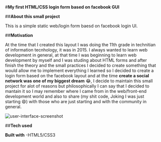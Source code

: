 #**My first HTML/CSS login form based on facebook GUI**

##**About this small project**

This is a simple static web/login form baesd on facebook login UI.

##**Motivation**

At the time that I created this layout I was doing the 11th grade in technitian of information tecnhology, it was in 2015. I always wanted to learn web development in general, at that time I was beginning to learn web development by myself and I was studing  about HTML forms and after finish the theory and the small practices I decided to create something that would allow me to implement everything I learned so I decided to create a login form based on the facebook layout and at the time **create a social network was one of my biggest dream** :joy:, I decide to maintain this small project for alot of reasons but philosophically I can say that I decided to mantain it so I may remember where I came from in the web/front-end development world and also to share (my shit code, Joking I was just starting :smile:) with those who are just starting and with the community in general.


![user-interface-screenshot](https://user-images.githubusercontent.com/16385746/50683488-e5140780-101a-11e9-8450-3c6c61f1384c.PNG) 

##**Tech used**  

**Built with**
    -HTML5/CSS3

                                                                                                                                         
